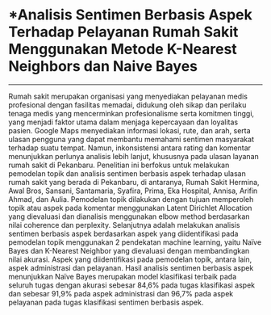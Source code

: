 # *Analisis Sentimen Berbasis Aspek Terhadap Pelayanan Rumah Sakit Menggunakan Metode K-Nearest Neighbors dan Naive Bayes
___
Rumah sakit merupakan organisasi yang menyediakan pelayanan medis profesional dengan fasilitas memadai, didukung oleh sikap dan perilaku tenaga medis yang mencerminkan profesionalisme serta komitmen tinggi, yang menjadi faktor utama dalam menjaga kepercayaan dan loyalitas pasien. Google Maps menyediakan informasi lokasi, rute, dan arah, serta ulasan pengguna yang dapat membantu memahami sentimen masyarakat terhadap suatu tempat. Namun, inkonsistensi antara rating dan komentar menunjukkan perlunya analisis lebih lanjut, khususnya pada ulasan layanan rumah sakit di Pekanbaru. Penelitian ini berfokus untuk melakukan pemodelan topik dan analisis sentimen berbasis aspek terhadap ulasan rumah sakit yang berada di Pekanbaru, di antaranya, Rumah Sakit Hermina, Awal Bros, Sansani, Santamaria,  Syafira, Prima, Eka Hospital, Annisa, Arifin Ahmad, dan Aulia. Pemodelan topik dilakukan dengan tujuan memperoleh topik atau aspek pada komentar menggunakan Latent Dirichlet Allocation yang dievaluasi dan dianalisis menggunakan elbow method berdasarkan nilai coherence dan perplexity. Selanjutnya adalah melakukan analisis sentimen berbasis aspek berdasarkan aspek yang diidentifikasi pada pemodelan topik menggunakan 2 pendekatan machine learning, yaitu Naïve Bayes dan K-Nearest Neighbor yang dievaluasi dengan membandingkan nilai akurasi. Aspek yang diidentifikasi pada pemodelan topik, antara lain, aspek administrasi dan pelayanan. Hasil analisis sentimen berbasis aspek menunjukkan Naïve Bayes merupakan model klasifikasi terbaik pada seluruh tugas dengan akurasi sebesar 84,6% pada tugas klasifikasi aspek dan sebesar 91,9% pada aspek administrasi dan 96,7% pada aspek pelayanan pada tugas klasifikasi sentimen berbasis aspek.
